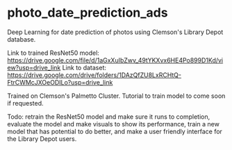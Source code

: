 # photo_date_prediction_ads
Deep Learning for date prediction of photos using Clemson's Library Depot database.

Link to trained ResNet50 model: https://drive.google.com/file/d/1aGxXuIbZwv_49tYKXvx6HE4Po899D1Kd/view?usp=drive_link
Link to dataset: https://drive.google.com/drive/folders/1DAzQfZU8LxRCHtQ-FtrCWMcJXOeODILo?usp=drive_link

Trained on Clemson's Palmetto Cluster.  Tutorial to train model to come soon if requested.

Todo: retrain the ResNet50 model and make sure it runs to completion, evaluate the model and make visuals to show its performance, train a new model that has potential to do better, and make a user friendly interface for the Library Depot users.
